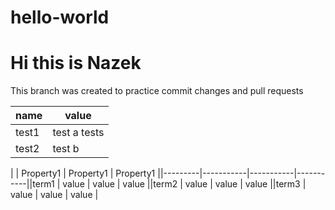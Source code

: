 # hello-world
# Hi this is Nazek

This branch was created to practice commit changes and pull requests 


| name | value |
|----|-------|
|test1 |test a       tests |
|test2 |test b |

|         | Property1 | Property1 | Property1 ||---------|-----------|-----------|-----------||term1    |   value   |  value    |  value    ||term2    |   value   |  value    |  value    ||term3    |   value   |  value    |  value    |


